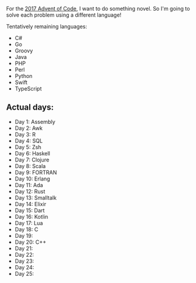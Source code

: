 For the [2017 Advent of Code](https://adventofcode.com/2017), I want to do something novel. So I'm going to solve each problem using a different language!

Tentatively remaining languages:
* C#
* Go
* Groovy
* Java
* PHP
* Perl
* Python
* Swift
* TypeScript

## Actual days:

* Day 1: Assembly
* Day 2: Awk
* Day 3: R
* Day 4: SQL
* Day 5: Zsh
* Day 6: Haskell
* Day 7: Clojure
* Day 8: Scala
* Day 9: FORTRAN
* Day 10: Erlang
* Day 11: Ada
* Day 12: Rust
* Day 13: Smalltalk
* Day 14: Elixir
* Day 15: Dart
* Day 16: Kotlin
* Day 17: Lua
* Day 18: C
* Day 19:
* Day 20: C++
* Day 21:
* Day 22:
* Day 23:
* Day 24:
* Day 25:

